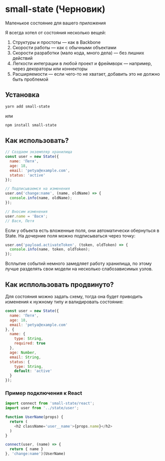 # small-state (Черновик)
Маленькое состояние для вашего приложения

Я всегда хотел от состояния несколько вещей:
1. Структуры и простоты — как в Backbone
2. Скорости работы — как с обычными объектами
3. Скорости разработки (мало кода, много дела) — без лишних действий
4. Легкости интеграции в любой проект и фреймворк — например, через декораторы или коннекторы
5. Расширяемости — если чего-то не хватает, добавить это не должно быть проблемой

## Установка
```sh
yarn add small-state
```
или
```sh
npm install small-state
```

## Как использовать?
```js
// Создаем экземпляр хранилища
const user = new State({
  name: 'Петя',
  age: 18,
  email: 'petya@example.com',
  status: 'active'
});

// Подписываемся на изменения
user.on('change:name', (name, oldName) => {
  console.info(name, oldName);
});

// Вносим изменения
user.name = 'Вася';
// Вася, Петя
```

Если у объекта есть вложенные поля, они автоматически обернуться в State.
На дочерние поля можно подписываться через точку:
```js
user.on('payload.activateToken', (token, oldToken) => {
  console.info(name, token, oldToken);
});
```
Всплытие событий немного замедляет работу хранилища, по этому лучше разделять свои модели на несколько слабозависимых узлов.

## Как исплользовать продвинуто?
Для состояния можно задать схему, тогда она будет приводить изменения к нужному типу и валидировать состояние:
```js
const user = new State({
  name: 'Петя',
  age: 18,
  email: 'petya@example.com'
}, {
  name: {
    type: String,
    required: true
  },
  age: Number,
  email: String,
  status: {
    type: String,
    default: 'active'
  }
});
```

### Пример подключения к React
```js
import connect from 'small-state/react';
import user from '../state/user';

function UserName(props) {
  return (
    <h2 className='user__name'>{props.name}</h2>
  )
}

connect(user, (name) => {
  return { name }
}, 'change:name')(UserName)
```

